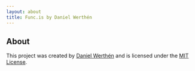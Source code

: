 ```yaml
---
layout: about
title: Func.is by Daniel Werthén
---
```


## About
This project was created by [Daniel Werthén](mailto:danielwerthen@gmail.com) and is licensed under the [MIT License](https://github.com/danielwerthen/funcis/blob/master/LICENSE).
